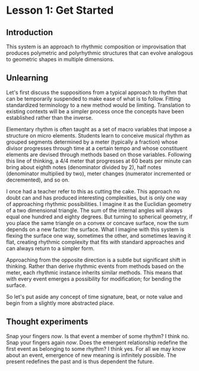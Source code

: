 # Lesson 1: Get Started

## Introduction

This system is an approach to rhythmic composition or improvisation that produces polymetric and polyrhythmic structures that can evolve analogous to geometric shapes in multiple dimensions.

## Unlearning

Let's first discuss the suppositions from a typical approach to rhythm that can be temporarily suspended to make ease of what is to follow. Fitting standardized terminology to a new method would be limiting. Translation to existing contexts will be a simpler process once the concepts have been established rather than the inverse.

Elementary rhythm is often taught as a set of macro variables that impose a structure on micro elements. Students learn to conceive musical rhythm as grouped segments determined by a meter (typically a fraction) whose divisor progresses through time at a certain tempo and whose constituent elements are devised through methods based on those variables. Following this line of thinking, a 4/4 meter that progresses at 60 beats per minute can bring about eighth notes (denominator divided by 2), half notes (denominator multiplied by two), meter changes (numerator incremented or decremented), and so on.

I once had a teacher refer to this as cutting the cake. This approach no doubt can and has produced interesting complexities, but is only one way of approaching rhythmic possibilities. I imagine it as the Euclidian geometry of a two dimensional triangle. The sum of the internal angles will always equal one hundred and eighty degrees. But turning to spherical geometry, if you place the same triangle on a convex or concave surface, now the sum depends on a new factor: the surface. What I imagine with this system is flexing the surface one way, sometimes the other, and sometimes leaving it flat, creating rhythmic complexity that fits with standard approaches and can always return to a simpler form.

Approaching from the opposite direction is a subtle but significant shift in thinking. Rather than derive rhythmic events from methods based on the meter, each rhythmic instance inherits similar methods. This means that with every event emerges a possibility for modification; for bending the surface.

So let's put aside any concept of time signature, beat, or note value and begin from a slightly more abstracted place.

## Thought experiments

Snap your fingers _now_. Is that event a member of some rhythm? I think no. Snap your fingers again _now_. Does the emergent relationship redefine the first event as belonging to some rhythm? I think yes. For all we may know about an event, emergence of new meaning is infinitely possible. The present redefines the past and is thus dependent the future.
